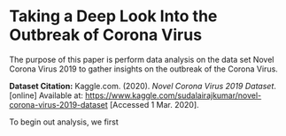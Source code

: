 
# Taking a Deep Look Into the Outbreak of Corona Virus
The purpose of this paper is perform data analysis on the data set Novel Corona Virus 2019 to gather insights on the outbreak of the Corona Virus.

**Dataset Citation:**
Kaggle.com. (2020). _Novel Corona Virus 2019 Dataset_. [online] Available at: https://www.kaggle.com/sudalairajkumar/novel-corona-virus-2019-dataset [Accessed 1 Mar. 2020].

To begin out analysis, we first 
<!--stackedit_data:
eyJoaXN0b3J5IjpbOTIwMjQxMzc3LDEwNTcwNzg2NzddfQ==
-->